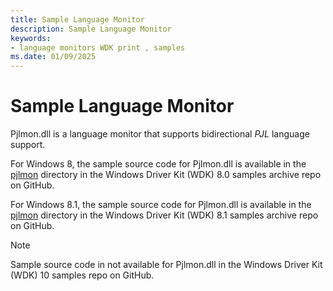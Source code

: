 ```yaml
---
title: Sample Language Monitor
description: Sample Language Monitor
keywords:
- language monitors WDK print , samples
ms.date: 01/09/2025
---
```


# Sample Language Monitor

Pjlmon.dll is a language monitor that supports bidirectional *PJL* language support.

For Windows 8, the sample source code for Pjlmon.dll is available in the [pjlmon](https://github.com/microsoftarchive/msdn-code-gallery-microsoft/tree/master/Official%20Windows%20Driver%20Kit%20Sample/Windows%20Driver%20Kit%20(WDK)%208.0%20Samples/%5BC%2B%2B%5D-Windows%20Driver%20Kit%20(WDK)%208.0%20Samples/C%2B%2B/WDK%208.0%20Samples/Print%20Monitors%20Samples/Solution/pjlmon) directory in the Windows Driver Kit (WDK) 8.0 samples archive repo on GitHub.

For Windows 8.1, the sample source code for Pjlmon.dll is available in the [pjlmon](https://github.com/microsoftarchive/msdn-code-gallery-microsoft/tree/master/Official%20Windows%20Driver%20Kit%20Sample/Windows%20Driver%20Kit%20(WDK)%208.1%20Samples/%5BC%2B%2B%5D-windows-driver-kit-81-cpp/WDK%208.1%20C%2B%2B%20Samples/Print%20Monitors%20Samples/C%2B%2B/pjlmon) directory in the Windows Driver Kit (WDK) 8.1 samples archive repo on GitHub.

> [!NOTE]
> Sample source code in not available for Pjlmon.dll in the Windows Driver Kit (WDK) 10 samples repo on GitHub.

